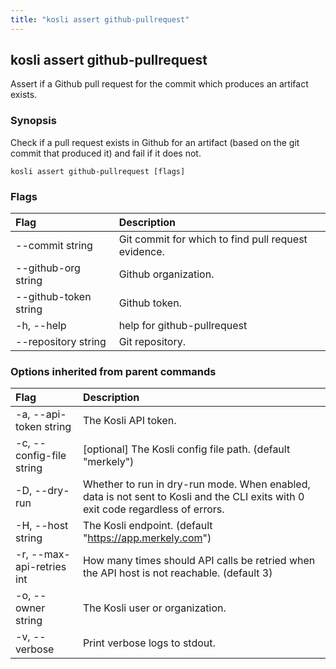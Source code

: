 ```yaml
---
title: "kosli assert github-pullrequest"
---
```


## kosli assert github-pullrequest

Assert if a Github pull request for the commit which produces an artifact exists.

### Synopsis


   Check if a pull request exists in Github for an artifact (based on the git commit that produced it) and fail if it does not. 

```shell
kosli assert github-pullrequest [flags]
```

### Flags
| Flag | Description |
| :--- | :--- |
|        --commit string  |  Git commit for which to find pull request evidence.  |
|        --github-org string  |  Github organization.  |
|        --github-token string  |  Github token.  |
|    -h, --help  |  help for github-pullrequest  |
|        --repository string  |  Git repository.  |


### Options inherited from parent commands
| Flag | Description |
| :--- | :--- |
|    -a, --api-token string  |  The Kosli API token.  |
|    -c, --config-file string  |  [optional] The Kosli config file path. (default "merkely")  |
|    -D, --dry-run  |  Whether to run in dry-run mode. When enabled, data is not sent to Kosli and the CLI exits with 0 exit code regardless of errors.  |
|    -H, --host string  |  The Kosli endpoint. (default "https://app.merkely.com")  |
|    -r, --max-api-retries int  |  How many times should API calls be retried when the API host is not reachable. (default 3)  |
|    -o, --owner string  |  The Kosli user or organization.  |
|    -v, --verbose  |  Print verbose logs to stdout.  |


